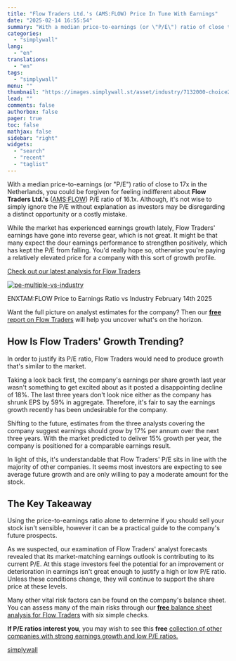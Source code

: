 ```yaml
---
title: "Flow Traders Ltd.'s (AMS:FLOW) Price In Tune With Earnings"
date: "2025-02-14 16:55:54"
summary: "With a median price-to-earnings (or \"P/E\") ratio of close to 17x in the Netherlands, you could be forgiven for feeling indifferent about Flow Traders Ltd.'s (AMS:FLOW) P/E ratio of 16.1x. Although, it's not wise to simply ignore the P/E without explanation as investors may be disregarding a distinct opportunity or..."
categories:
  - "simplywall"
lang:
  - "en"
translations:
  - "en"
tags:
  - "simplywall"
menu: ""
thumbnail: "https://images.simplywall.st/asset/industry/7132000-choice2-main-header/1585186691278"
lead: ""
comments: false
authorbox: false
pager: true
toc: false
mathjax: false
sidebar: "right"
widgets:
  - "search"
  - "recent"
  - "taglist"
---
```


With a median price-to-earnings (or "P/E") ratio of close to 17x in the Netherlands, you could be forgiven for feeling indifferent about **Flow Traders Ltd.'s**  ([AMS:FLOW](https://simplywall.st/stocks/nl/diversified-financials/ams-flow/flow-traders-shares)) P/E ratio of 16.1x. Although, it's not wise to simply ignore the P/E without explanation as investors may be disregarding a distinct opportunity or a costly mistake.

While the market has experienced earnings growth lately, Flow Traders' earnings have gone into reverse gear, which is not great. It might be that many expect the dour earnings performance to strengthen positively, which has kept the P/E from falling. You'd really hope so, otherwise you're paying a relatively elevated price for a company with this sort of growth profile.

 [Check out our latest analysis for Flow Traders](https://simplywall.st/stocks/nl/diversified-financials/ams-flow/flow-traders-shares) 

[![pe-multiple-vs-industry](https://images.simplywall.st/asset/chart/208407683-pe-multiple-vs-industry-1-dark/1739506058888)](https://simplywall.st/stocks/nl/diversified-financials/ams-flow/flow-traders-shares)

ENXTAM:FLOW Price to Earnings Ratio vs Industry February 14th 2025

 Want the full picture on analyst estimates for the company? Then our [**free** report on Flow Traders](https://simplywall.st/stocks/nl/diversified-financials/ams-flow/flow-traders-shares/future) will help you uncover what's on the horizon.

How Is Flow Traders' Growth Trending?
-------------------------------------

In order to justify its P/E ratio, Flow Traders would need to produce growth that's similar to the market.

Taking a look back first, the company's earnings per share growth last year wasn't something to get excited about as it posted a disappointing decline of 18%. The last three years don't look nice either as the company has shrunk EPS by 59% in aggregate. Therefore, it's fair to say the earnings growth recently has been undesirable for the company.

Shifting to the future, estimates from the three analysts covering the company suggest earnings should grow by 17% per annum over the next three years. With the market predicted to deliver 15% growth per year, the company is positioned for a comparable earnings result.

In light of this, it's understandable that Flow Traders' P/E sits in line with the majority of other companies. It seems most investors are expecting to see average future growth and are only willing to pay a moderate amount for the stock.

The Key Takeaway
----------------

Using the price-to-earnings ratio alone to determine if you should sell your stock isn't sensible, however it can be a practical guide to the company's future prospects.

As we suspected, our examination of Flow Traders' analyst forecasts revealed that its market-matching earnings outlook is contributing to its current P/E. At this stage investors feel the potential for an improvement or deterioration in earnings isn't great enough to justify a high or low P/E ratio. Unless these conditions change, they will continue to support the share price at these levels.

Many other vital risk factors can be found on the company's balance sheet. You can assess many of the main risks through our [**free** balance sheet analysis for Flow Traders](https://simplywall.st/stocks/nl/diversified-financials/ams-flow/flow-traders-shares/health) with six simple checks.

**If P/E ratios interest you**, you may wish to see this **free** [collection of other companies with strong earnings growth and low P/E ratios.](https://simplywall.st/discover/investing-ideas/16455/strong-past-earnings-growth-p-e-ratio-below-20)

[simplywall](https://simplywall.st/stocks/nl/diversified-financials/ams-flow/flow-traders-shares/news/flow-traders-ltds-amsflow-price-in-tune-with-earnings)
